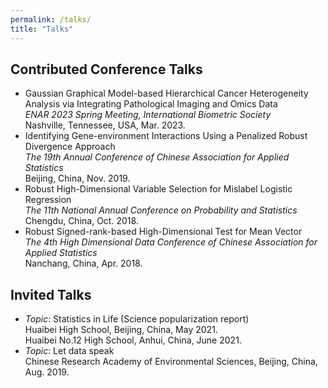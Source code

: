 ```yaml
---
permalink: /talks/
title: "Talks"
---
```


## Contributed Conference Talks
- Gaussian Graphical Model-based Hierarchical Cancer Heterogeneity Analysis via Integrating Pathological Imaging and Omics Data  
*ENAR 2023 Spring Meeting, International Biometric Society*  
Nashville, Tennessee, USA, Mar. 2023.
- Identifying Gene-environment Interactions Using a Penalized Robust Divergence Approach  
*The 19th Annual Conference of Chinese Association for Applied Statistics*  
Beijing, China, Nov. 2019.
- Robust High-Dimensional Variable Selection for Mislabel Logistic Regression  
*The 11th National Annual Conference on Probability and Statistics*  
Chengdu, China, Oct. 2018.
- Robust Signed-rank-based High-Dimensional Test for Mean Vector  
*The 4th High Dimensional Data Conference of Chinese Association for Applied Statistics*  
Nanchang, China, Apr. 2018.

## Invited Talks
- *Topic*: Statistics in Life (Science popularization report)  
Huaibei High School, Beijing, China, May 2021.  
Huaibei No.12 High School, Anhui, China, June 2021.  
- *Topic*: Let data speak  
Chinese Research Academy of Environmental Sciences, Beijing, China, Aug. 2019.

